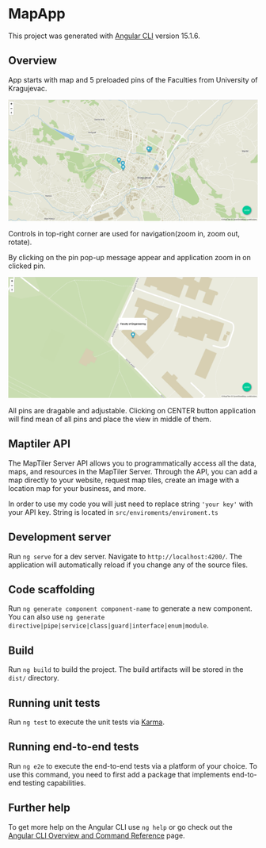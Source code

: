 # MapApp

This project was generated with [Angular CLI](https://github.com/angular/angular-cli) version 15.1.6.

## Overview

App starts with map and 5 preloaded pins of the Faculties from University of Kragujevac.

![main](https://raw.githubusercontent.com/035uros/Angular-Maptiler-NgRx/main/imgs/1.PNG)

Controls in top-right corner are used for navigation(zoom in, zoom out, rotate).

By clicking on the pin pop-up message appear and application zoom in on clicked pin.

![pin](https://raw.githubusercontent.com/035uros/Angular-Maptiler-NgRx/main/imgs/2.PNG)

All pins are dragable and adjustable. Clicking on CENTER button application will find mean of all pins and place the view in middle of them.

## Maptiler API

The MapTiler Server API allows you to programmatically access all the data, maps, and resources in the MapTiler Server. Through the API, you can add a map directly to your website, request map tiles, create an image with a location map for your business, and more.

In order to use my code you will just need to replace string `'your key'` with your API key. String is located in `src/enviroments/enviroment.ts`


## Development server

Run `ng serve` for a dev server. Navigate to `http://localhost:4200/`. The application will automatically reload if you change any of the source files.

## Code scaffolding

Run `ng generate component component-name` to generate a new component. You can also use `ng generate directive|pipe|service|class|guard|interface|enum|module`.

## Build

Run `ng build` to build the project. The build artifacts will be stored in the `dist/` directory.

## Running unit tests

Run `ng test` to execute the unit tests via [Karma](https://karma-runner.github.io).

## Running end-to-end tests

Run `ng e2e` to execute the end-to-end tests via a platform of your choice. To use this command, you need to first add a package that implements end-to-end testing capabilities.

## Further help

To get more help on the Angular CLI use `ng help` or go check out the [Angular CLI Overview and Command Reference](https://angular.io/cli) page.
